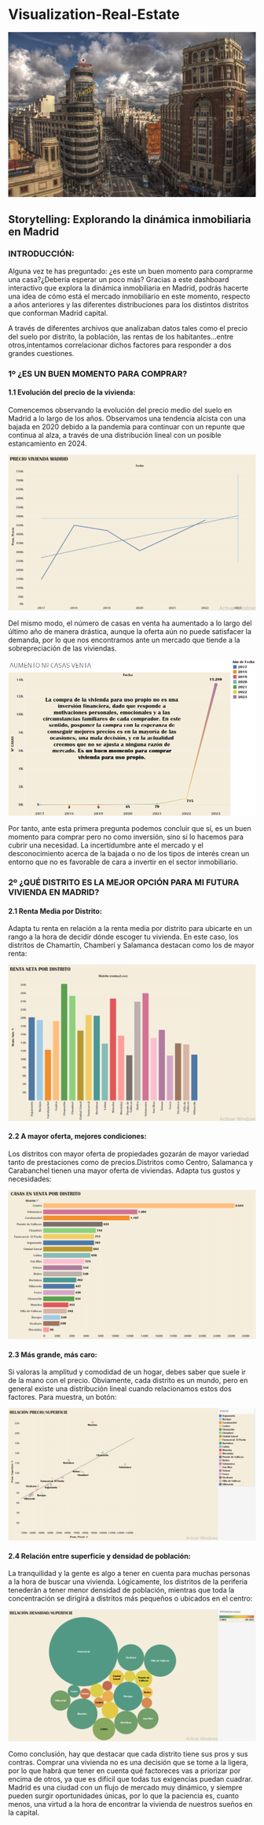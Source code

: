 # Visualization-Real-Estate

![figura1](images/madriz.jpg)

## Storytelling: Explorando la dinámica inmobiliaria en Madrid
### INTRODUCCIÓN:
 Alguna vez te has preguntado: ¿es este un buen momento para comprarme una casa?¿Debería esperar un poco más? Gracias a este dashboard interactivo que explora la dinámica inmobiliaria en Madrid, podrás hacerte una idea de cómo está el mercado inmobiliario en este momento, respecto a años anteriores y las diferentes distribuciones para los distintos distritos que conforman Madrid capital.

 A través de diferentes archivos que analizaban datos tales como el precio del suelo por distrito, la población, las rentas de los habitantes...entre otros,intentamos correlacionar dichos factores para responder a dos grandes cuestiones.

 ### 1º ¿ES UN BUEN MOMENTO PARA COMPRAR?

#### 1.1 Evolución del precio de la vivienda:

Comencemos observando la evolución del precio medio del suelo en Madrid a lo largo de los años. Observamos una tendencia alcista con una bajada en 2020 debido a la pandemia para continuar con un repunte que continua al alza, a través de una distribución lineal con un posible estancamiento en 2024.

![figura1](images/precio.png)

Del mismo modo, el número de casas en venta ha aumentado a lo largo del último año de manera drástica, aunque la oferta aún no puede satisfacer la demanda, por lo que nos encontramos ante un mercado que tiende a la sobrepreciación de las viviendas.

![figura2](images/aumento_casas.png)

Por tanto, ante esta primera pregunta podemos concluir que sí, es un buen momento para comprar pero no como inversión, sino si lo hacemos para cubrir una necesidad. La incertidumbre ante el mercado y el desconocimiento acerca de la bajada o no de los tipos de interés crean un entorno que no es favorable de cara a invertir en el sector inmobiliario.

### 2º ¿QUÉ DISTRITO ES LA MEJOR OPCIÓN PARA MI FUTURA VIVIENDA EN MADRID?

#### 2.1 Renta Media por Distrito:

Adapta tu renta en relación a la renta media por distrito para ubicarte en un rango a la hora de decidir dónde escoger tu vivienda. En este caso, los distritos de Chamartín, Chamberí y Salamanca destacan como los de mayor renta:

![figura3](images/renta.png)


#### 2.2 A mayor oferta, mejores condiciones:

Los distritos con mayor oferta de propiedades gozarán de mayor variedad tanto de prestaciones como de precios.Distritos como Centro, Salamanca y Carabanchel tienen una mayor oferta de viviendas. Adapta tus gustos y necesidades:

![figura4](images/casas.png)


#### 2.3 Más grande, más caro:

Si valoras la amplitud y comodidad de un hogar, debes saber que suele ir de la mano con el precio. Obviamente, cada distrito es un mundo, pero en general existe una distribución lineal cuando relacionamos estos dos factores. Para muestra, un botón:

![figura4](images/preciosup.png)


#### 2.4 Relación entre superficie y densidad de población:

La tranquilidad y la gente es algo a tener en cuenta para muchas personas a la hora de buscar una vivienda. Lógicamente, los distritos de la periferia tenederán a tener menor densidad de población, mientras que toda la concentración se dirigirá a distritos más pequeños o ubicados en el centro: 

![figura4](images/densidad.png)


Como conclusión, hay que destacar que cada distrito tiene sus pros y sus contras. Comprar una vivienda no es una decisión que se tome a la ligera, por lo que habrá que tener en cuenta qué factoreces vas a priorizar por encima de otros, ya que es difícil que todas tus exigencias puedan cuadrar.
Madrid es una ciudad con un flujo de mercado muy dinámico, y siempre pueden surgir oportunidades únicas, por lo que la paciencia es, cuanto menos, una virtud a la hora de encontrar la vivienda de nuestros sueños en la capital.



